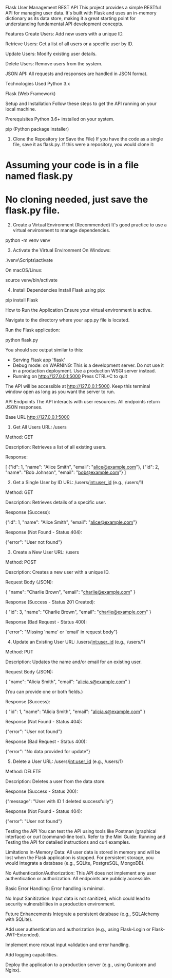 Flask User Management REST API
This project provides a simple RESTful API for managing user data. It's built with Flask and uses an in-memory dictionary as its data store, making it a great starting point for understanding fundamental API development concepts.

Features
Create Users: Add new users with a unique ID.

Retrieve Users: Get a list of all users or a specific user by ID.

Update Users: Modify existing user details.

Delete Users: Remove users from the system.

JSON API: All requests and responses are handled in JSON format.

Technologies Used
Python 3.x

Flask (Web Framework)

Setup and Installation
Follow these steps to get the API running on your local machine.

Prerequisites
Python 3.6+ installed on your system.

pip (Python package installer)

1. Clone the Repository (or Save the File)
If you have the code as a single file, save it as flask.py. If this were a repository, you would clone it:

# Assuming your code is in a file named flask.py
# No cloning needed, just save the flask.py file.

2. Create a Virtual Environment (Recommended)
It's good practice to use a virtual environment to manage dependencies.

python -m venv venv

3. Activate the Virtual Environment
On Windows:

.\venv\Scripts\activate

On macOS/Linux:

source venv/bin/activate

4. Install Dependencies
Install Flask using pip:

pip install Flask

How to Run the Application
Ensure your virtual environment is active.

Navigate to the directory where your app.py file is located.

Run the Flask application:

python flask.py

You should see output similar to this:

 * Serving Flask app 'flask'
 * Debug mode: on
WARNING: This is a development server. Do not use it in a production deployment. Use a production WSGI server instead.
 * Running on http://127.0.0.1:5000
Press CTRL+C to quit

The API will be accessible at http://127.0.0.1:5000. Keep this terminal window open as long as you want the server to run.

API Endpoints
The API interacts with user resources. All endpoints return JSON responses.

Base URL
http://127.0.0.1:5000

1. Get All Users
URL: /users

Method: GET

Description: Retrieves a list of all existing users.

Response:

[
    {"id": 1, "name": "Alice Smith", "email": "alice@example.com"},
    {"id": 2, "name": "Bob Johnson", "email": "bob@example.com"}
]

2. Get a Single User by ID
URL: /users/<int:user_id> (e.g., /users/1)

Method: GET

Description: Retrieves details of a specific user.

Response (Success):

{"id": 1, "name": "Alice Smith", "email": "alice@example.com"}

Response (Not Found - Status 404):

{"error": "User not found"}

3. Create a New User
URL: /users

Method: POST

Description: Creates a new user with a unique ID.

Request Body (JSON):

{
    "name": "Charlie Brown",
    "email": "charlie@example.com"
}

Response (Success - Status 201 Created):

{
    "id": 3,
    "name": "Charlie Brown",
    "email": "charlie@example.com"
}

Response (Bad Request - Status 400):

{"error": "Missing 'name' or 'email' in request body"}

4. Update an Existing User
URL: /users/<int:user_id> (e.g., /users/1)

Method: PUT

Description: Updates the name and/or email for an existing user.

Request Body (JSON):

{
    "name": "Alicia Smith",
    "email": "alicia.s@example.com"
}

(You can provide one or both fields.)

Response (Success):

{
    "id": 1,
    "name": "Alicia Smith",
    "email": "alicia.s@example.com"
}

Response (Not Found - Status 404):

{"error": "User not found"}

Response (Bad Request - Status 400):

{"error": "No data provided for update"}

5. Delete a User
URL: /users/<int:user_id> (e.g., /users/1)

Method: DELETE

Description: Deletes a user from the data store.

Response (Success - Status 200):

{"message": "User with ID 1 deleted successfully"}

Response (Not Found - Status 404):

{"error": "User not found"}

Testing the API
You can test the API using tools like Postman (graphical interface) or curl (command-line tool). Refer to the Mini Guide: Running and Testing the API for detailed instructions and curl examples.

Limitations
In-Memory Data: All user data is stored in memory and will be lost when the Flask application is stopped. For persistent storage, you would integrate a database (e.g., SQLite, PostgreSQL, MongoDB).

No Authentication/Authorization: This API does not implement any user authentication or authorization. All endpoints are publicly accessible.

Basic Error Handling: Error handling is minimal.

No Input Sanitization: Input data is not sanitized, which could lead to security vulnerabilities in a production environment.

Future Enhancements
Integrate a persistent database (e.g., SQLAlchemy with SQLite).

Add user authentication and authorization (e.g., using Flask-Login or Flask-JWT-Extended).

Implement more robust input validation and error handling.

Add logging capabilities.

Deploy the application to a production server (e.g., using Gunicorn and Nginx).
